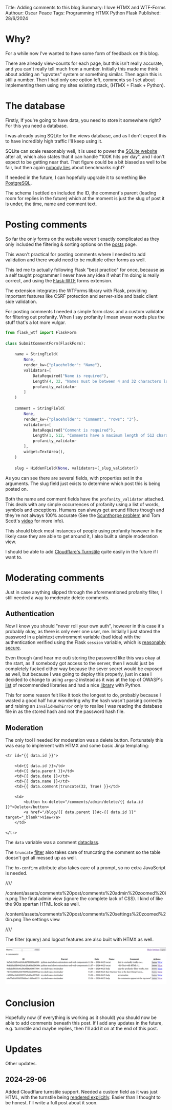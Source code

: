 Title: Adding comments to this blog
Summary: I love HTMX and WTF-Forms
Authour: Oscar Peace
Tags: Programming
      HTMX
      Python
      Flask
Published: 28/6/2024

# Why?

For a while now I've wanted to have some form of feedback on this blog. 

There are already view-counts for each page, but this isn't really accurate, and you can't really tell much from a number. Initially this made me think about adding an "upvotes" system or something similar. Then again this is still a number. Then I had only one option left, comments so I set about implementing them using my sites existing stack, (HTMX + Flask + Python).

# The database

Firstly, If you're going to have data, you need to store it somewhere right? For this you need a database.

I was already using SQLite for the views database, and as I don't expect this to have incredibly high traffic I'll keep using it.

SQLite can scale reasonably well, it is used to power the [SQLite website](https://sqlite.org/index.html) after all, which also states that it can handle "100K hits per day", and I don't expect to be getting near that. That figure could be a bit biased as well to be fair, but then again [nobody lies](https://en.wikipedia.org/wiki/Volkswagen_emissions_scandal) about benchmarks right?

If needed in the future, I can hopefully upgrade it to something like [PostgreSQL](https://www.postgresql.org/).

The schema I settled on included the ID, the comment's parent (leading room for replies in the future) which at the moment is just the slug of post it is under, the time, name and comment text.

# Posting comments

So far the only forms on the website weren't exactly complicated as they only included the filtering & sorting options on the [posts](/posts) page. 

This wasn't practical for posting comments where I needed to add validation and there would need to be multiple other forms as well.

This led me to actually following Flask "best practice" for once, because as a self taught programmer I never have any idea if what I'm doing is really correct, and using the [Flask-WTF](https://flask-wtf.readthedocs.io/en/1.2.x/) forms extension.

The extension integrates the WTForms library with Flask, providing important features like CSRF protection and server-side and basic client side validation.

For posting comments I needed a simple form class and a custom validator for filtering out profanity. When I say profanity I mean swear words plus the stuff that's a lot more vulgar.

```python
from flask_wtf import FlaskForm

class SubmitCommentForm(FlaskForm):
    
    name = StringField(
        None, 
        render_kw={"placeholder": "Name"}, 
        validators=[
            DataRequired("Name is required"), 
            Length(4, 32, "Names must be between 4 and 32 characters long."),
            profanity_validator
        ]
    )
    
    comment = StringField(
        None, 
        render_kw={"placeholder": "Comment", "rows": "3"}, 
        validators=[
            DataRequired("Comment is required"), 
            Length(1, 512, "Comments have a maximum length of 512 characters."),
            profanity_validator
        ],
        widget=TextArea(),
    )

    slug = HiddenField(None, validators=[_slug_validator])
```

As you can see there are several fields, with properties set in the arguments. The slug field just exists to determine which post this is being posted on.

Both the name and comment fields have the `profanity_validator` attached. This deals with any simple occurrences of profanity using a list of words, symbols and exceptions. Humans can always get around filters though and they're not always 100% accurate (See the [Scunthorpe problem](https://en.wikipedia.org/wiki/Scunthorpe_problem) and Tom Scott's [video](https://youtu.be/CcZdwX4noCE) for more info).

This should block most instances of people using profanity however in the likely case they are able to get around it, I also built a simple moderation view.

I should be able to add [Cloudflare's Turnstile](https://developers.cloudflare.com/turnstile/) quite easily in the future if I want to.

# Moderating comments

Just in case anything slipped through the aforementioned profanity filter, I still needed a way to ~~moderate~~ delete comments. 

## Authentication

Now I know you should "never roll your own auth", however in this case it's probably okay, as there is only ever one user, me. Initially I just stored the password in a plaintext environment variable (bad idea) with the authentication verified using the Flask `session` variable, which is [reasonably secure](https://blog.miguelgrinberg.com/post/how-secure-is-the-flask-user-session).

Even though (and hear me out) storing the password like this was okay at the start, as if somebody got access to the server, then I would just be completely fucked either way because the sever secret would be exposed as well, but because I was going to deploy this properly, just in case I decided to change to using `argon2` instead as it was at the top of OWASP's [list](https://cheatsheetseries.owasp.org/cheatsheets/Password_Storage_Cheat_Sheet.html#argon2id) of recommended libraries and had a nice [library](https://pypi.org/project/argon2-cffi/) with Python.

This for some reason felt like it took the longest to do, probably because I wasted a good half hour wondering why the hash wasn't parsing correctly and raising an `InvalidHashError` only to realise I was reading the database file in as the stored hash and not the password hash file.

## Moderation

The only tool I needed for moderation was a delete button. Fortunately this was easy to implement with HTMX and some basic Jinja templating:

```django
<tr id="{{ data.id }}">

    <td>{{ data.id }}</td>
    <td>{{ data.parent }}</td>
    <td>{{ data.date }}</td>
    <td>{{ data.name }}</td>
    <td>{{ data.comment|truncate(32, True) }}</td>

    <td>
        <button hx-delete="/comments/admin/delete/{{ data.id }}">Delete</button>
        <a href="/blog/{{ data.parent }}#c-{{ data.id }}" target="_blank">View</a>
    </td>

</tr>
```

The `data` variable was a comment [dataclass](https://docs.python.org/3/library/dataclasses.html).

The `truncate` [filter](https://jinja.palletsprojects.com/en/3.0.x/templates/#filters) also takes care of truncating the comment so the table doesn't get all messed up as well.

The `hx-confirm` attribute also takes care of a prompt, so no extra JavaScript is needed.

////

/content/assets/comments%20post/comments%20admin%20zoomed%20in.png The final admin view (ignore the complete lack of CSS). I kind of like the 90s spartan HTML look as well.

/content/assets/comments%20post/comments%20settings%20zoomed%20in.png The settings view

////

The filter (query) and logout features are also built with HTMX as well.

![](/content/assets/comments%20post/filter%20demo.gif "Filter demonstration")

# Conclusion

Hopefully now (if everything is working as it should) you should now be able to add comments beneath this post. If I add any updates in the future, e.g. turnstile and maybe replies, then I'll add it on at the end of this post.

# Updates

Other updates.

## 2024-29-06

Added Cloudflare turnstile support. Needed a custom field as it was just HTML, with the turnstile being [rendered explicitly](https://developers.cloudflare.com/turnstile/get-started/client-side-rendering/#explicitly-render-the-turnstile-widget). Easier than I thought to be honest. I'll write a full post about it soon.